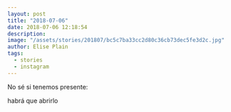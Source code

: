 ```yaml
---
layout: post
title: "2018-07-06"
date: 2018-07-06 12:18:54
description: 
image: "/assets/stories/201807/bc5c7ba33cc2d80c36cb73dec5fe3d2c.jpg"
author: Elise Plain
tags: 
  - stories
  - instagram
---
```


No sé si tenemos presente:

habrá que abrirlo
<p></p>
